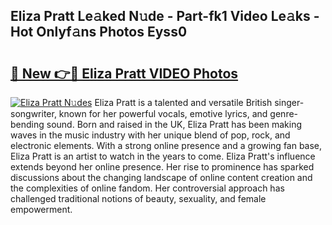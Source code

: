## Eliza Pratt Le𝚊ked N𝚞de - Part-fk1 Video Le𝚊ks - Hot Onlyf𝚊ns Photos Eyss0

# <h2><a href="http://ac13877.deff.icu/?id=Eliza+Pratt">🔗 New 👉🔴 Eliza Pratt VIDEO Photos</a></h2>

[![Eliza Pratt N𝚞des](https://i.imgur.com/rIISA9y.gif)](http://ac13877.deff.icu/?id=Eliza+Pratt)
Eliza Pratt is a talented and versatile British singer-songwriter, known for her powerful vocals, emotive lyrics, and genre-bending sound. Born and raised in the UK, Eliza Pratt has been making waves in the music industry with her unique blend of pop, rock, and electronic elements. With a strong online presence and a growing fan base, Eliza Pratt is an artist to watch in the years to come. Eliza Pratt's influence extends beyond her online presence. Her rise to prominence has sparked discussions about the changing landscape of online content creation and the complexities of online fandom. Her controversial approach has challenged traditional notions of beauty, sexuality, and female empowerment.
